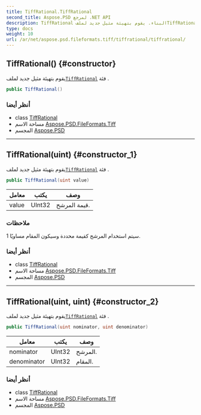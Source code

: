 ```yaml
---
title: TiffRational.TiffRational
second_title: Aspose.PSD لمرجع .NET API
description: TiffRational البناء. يقوم بتهيئة مثيل جديد لملفTiffRational فئة .
type: docs
weight: 10
url: /ar/net/aspose.psd.fileformats.tiff/tiffrational/tiffrational/
---
```

## TiffRational() {#constructor}

يقوم بتهيئة مثيل جديد لملف[`TiffRational`](../) فئة .

```csharp
public TiffRational()
```

### أنظر أيضا

* class [TiffRational](../)
* مساحة الاسم [Aspose.PSD.FileFormats.Tiff](../../tiffrational/)
* المجسم [Aspose.PSD](../../../)

---

## TiffRational(uint) {#constructor_1}

يقوم بتهيئة مثيل جديد لملف[`TiffRational`](../) فئة .

```csharp
public TiffRational(uint value)
```

| معامل | يكتب | وصف |
| --- | --- | --- |
| value | UInt32 | قيمة المرشح. |

### ملاحظات

سيتم استخدام المرشح كقيمة محددة وسيكون المقام مساويًا 1.

### أنظر أيضا

* class [TiffRational](../)
* مساحة الاسم [Aspose.PSD.FileFormats.Tiff](../../tiffrational/)
* المجسم [Aspose.PSD](../../../)

---

## TiffRational(uint, uint) {#constructor_2}

يقوم بتهيئة مثيل جديد لملف[`TiffRational`](../) فئة .

```csharp
public TiffRational(uint nominator, uint denominator)
```

| معامل | يكتب | وصف |
| --- | --- | --- |
| nominator | UInt32 | المرشح. |
| denominator | UInt32 | المقام. |

### أنظر أيضا

* class [TiffRational](../)
* مساحة الاسم [Aspose.PSD.FileFormats.Tiff](../../tiffrational/)
* المجسم [Aspose.PSD](../../../)


